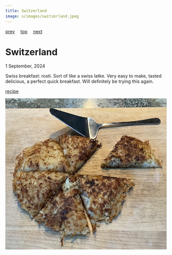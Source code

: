 ```yaml
---
title: Switzerland
image: s/images/switzerland.jpeg
---
```

[prev](sweden.md)&emsp;
[top](../index.md)&emsp;
[next](syria.md)
# Switzerland
1 September, 2024

Swiss breakfast: rosti. Sort of like a swiss latke. Very easy to make,
tasted delicious, a perfect quick breakfast. Will definitely be trying
this again.

[recipe](https://www.thespruceeats.com/roesti-step-by-step-1447190)

![breakfast](images/switzerland.jpeg)
